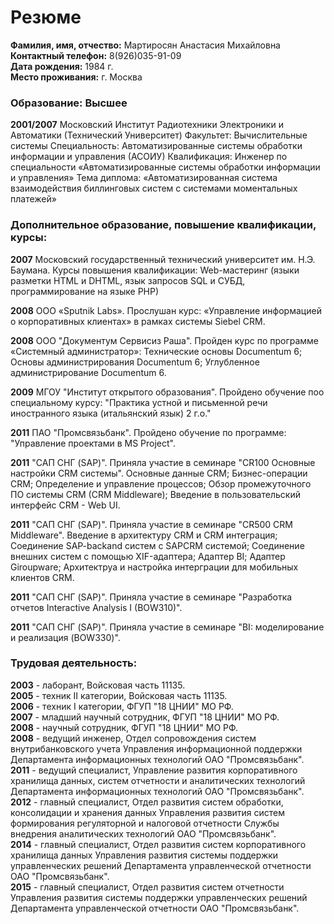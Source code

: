# Резюме
**Фамилия, имя, отчество:**  Мартиросян Анастасия Михайловна  
**Контактный телефон:** 8(926)035-91-09  
**Дата рождения:** 1984 г.  
**Место проживания:** г. Москва  

### Образование: Высшее

**2001/2007**
Московский Институт Радиотехники Электроники и Автоматики (Технический Университет)
Факультет: Вычислительные системы 
Специальность: Автоматизированные системы обработки информации и управления (АСОИУ)
Квалификация: Инженер по специальности «Автоматизированные системы обработки информации и управления»
Тема диплома: «Автоматизированная система взаимодействия биллинговых систем с системами моментальных платежей»

### Дополнительное образование, повышение квалификации, курсы:

**2007** Московский государственный технический университет им. Н.Э. Баумана.
Курсы повышения квалификации:
Web-мастеринг (языки разметки HTML и DHTML, язык запросов SQL и СУБД, программирование на языке РНР)

**2008** ООО «Sputnik Labs».
Прослушан курс:
«Управление информацией о корпоративных клиентах» в рамках системы Siebel CRM.

**2008** ООО "Документум Сервисиз Раша".
Пройден курс по программе «Системный администратор»:
Технические основы Documentum 6;
Основы администрирования Documentum 6;
Углубленное администрирование Documentum 6.

**2009** МГОУ "Институт открытого образования".
Пройдено обучение поо специальному курсу: "Практика устной и письменной речи иностранного языка (итальянский язык) 2 г.о."

**2011** ПАО "Промсвязьбанк".
Пройдено обучение по программе: "Управление проектами в MS Project".

**2011** "САП СНГ (SAP)".
Приняла участие в семинаре "CR100 Основные настройки CRM cистемы".
Основные данные СRM;
Бизнес-операции CRM;
Определение и управление процессов;
Обзор промежуточного ПО системы CRM (CRM Middleware);
Введение в пользовательский интерфейс CRM - Web UI.

**2011** "САП СНГ (SAP)".
Приняла участие в семинаре "CR500 CRM Middleware".
Введение в архитектуру СRM и CRM интеграция;
Соединение SAP-backand систем с SAPCRM cистемой;
Соединение внешних систем с помощью XIF-адаптера;
Адаптер BI;
Адаптер Giroupware;
Архитектруа и настройка интерграции для мобильных клиентов CRM.

**2011** "САП СНГ (SAP)".
Приняла участие в семинаре "Разработка отчетов Interactive Analysis I (BOW310)".

**2011** "САП СНГ (SAP)".
Приняла участие в семинаре "BI: моделирование и реализация (BOW330)".

### Трудовая деятельность:

**2003** - лаборант, Войсковая часть 11135.  
**2005** - техник II категории, Войсковая часть 11135.  
**2006** - техник I категории, ФГУП "18 ЦНИИ" МО РФ.  
**2007** - младший научный сотрудник, ФГУП "18 ЦНИИ" МО РФ.  
**2008** - научный сотрудник, ФГУП "18 ЦНИИ" МО РФ.  
**2008** - ведущий инженер, Отдел сопровождения систем внутрибанковского учета Управления информационной поддержки Департамента информационных технологий ОАО "Промсвязьбанк".  
**2011** - ведущий специалист, Управление развития корпоративного хранилища данных, систем отчетности и аналитических технологий Департамента информационных технологий ОАО "Промсвязьбанк".  
**2012** - главный специалист, Отдел развития систем обработки, консолидации и хранения данных Управления развития систем формирования регуляторной и налоговой отчетности Службы внедрения аналитических технологий ОАО "Промсвязьбанк".  
**2014** - главный специалист, Отдел развития систем корпоративного хранилища данных Управления развития системы поддержки управленческих решений Департамента управленческой отчетности ОАО "Промсвязьбанк".  
**2015** - главный специалист, Отдел развития систем отчетности Управления развития системы поддержки управленческих решений Департамента управленческой отчетности ОАО "Промсвязьбанк".  
































